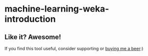 # machine-learning-weka-introduction

## Like it? Awesome!
If you find this tool useful, consider supporting or [buying me a beer](https://www.paypal.me/garciparedes/2):)
